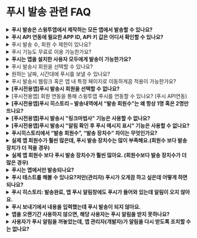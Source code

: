 # 푸시 발송 관련 FAQ

<details>

<summary><strong>푸시 발송은 스윙투앱에서 제작하는 모든 앱에서 발송할 수 있나요?</strong></summary>

﻿스윙투앱 프로토타입 중 "웹뷰 전용"으로 제작한 웹뷰앱은 푸시 기능 이용이 불가하구요.

웹뷰앱 외 모든 앱 - 일반 프로토타입 앱, 푸시전용앱은 푸시 발이 가능합니다.

</details>

<details>

<summary><strong>푸시 API 연동에 필요한 APP ID, API 키 값은 어디서 확인할 수 있나요?</strong></summary>

[앱운영-서비스관리-앱 운영관리-앱 고급관리 - API KEY관리](https://www.swing2app.co.kr/view/app\_advanced\_management\_by\_api\_key) 에서 확인 가능합니다.

APP ID, API 키 확인이 가능합니다.

\[복사하기] 버튼을 선택해서 이용해주세요.

\*유료앱 사용자만 확인이 가능합니다. (이용권 구매 후 이용 가능)

만약 이용권 구매 전 무료앱에서 테스트로 진행하고 싶으실 경우, 고객센터로 따로 요청주세요.

테스트용 ID와 키를 발행하여 보내드립니다. (일주일간 이용 가능, 기기수 10대까지만 이용 가능)

</details>

<details>

<summary>푸시 발송 수, 회원 수 제한이 있나요?</summary>

푸시는 발송 횟수, 회원 수 제한 없이 모두 무제한으로 이용 가능합니다.

</details>

<details>

<summary>푸시 기능도 무료로 이용 가능한가요?</summary>

﻿네, 푸시 기능도 비용 없이 무료로 모두 이용 가능합니다.

무료버전앱에서도 발송이 가능하오니, 앱제작 하면서 푸시 기능을 이용해보시기 바랍니다.

</details>

<details>

<summary><strong>푸시는 앱을 설치한 사용자 모두에게 발송이 가능한가요?</strong></summary>

네 푸시는 앱을 설치한 사용자에게 모두 발송됩니다.

일반 프로토타입으로 제작한 앱에서는 – 회원가입을 하지 않은 손님 등급에게도 앱이 설치만 되어 있다면 모두 발송됩니다.

푸시앱은 전체발송만 가능하기 때문에 전체 앱 설치한 사용자에게 모두 발송됩니다.

</details>

<details>

<summary>푸시 발송시 회원을 선택할 수 있나요?</summary>

﻿일반 프로토타입 앱은 회원을 선택하여 발송할 수 있습니다.

원하는 사용자, 그룹을 선택하여 푸시를 보낼 수 있습니다.

단, 푸시 전용앱은 회원 선택이 불가하며, 전체 회원 발송만 가능합니다.

</details>

<details>

<summary>원하는 날짜, 시간대에 푸시를 보낼 수 있나요?</summary>

﻿네 가능합니다.

푸시 예약설정으로 이용가능하구요.

발송 날짜, 발송 요일, 발송 시간, 반복주기 등을 설정할 수 있습니다.

</details>

<details>

<summary>푸시 발송시 웹링크 혹은 앱 내 특정 페이지로 이동하게끔 적용이 가능한가요?</summary>

﻿네 가능합니다.

푸시 보내기 메뉴에서 \[링크 마법사] 버튼을 선택하여 어떤 페이지 혹은 메뉴로 이동할지 선택할 수 있습니다.

\*푸시전용앱은 링크 마법사 사용이 불가합니다.

해당 앱은 링크 등록란에 웹링크 주소(URL)을 직접 입력하여 적용할 수 있습니다.

﻿

</details>

<details>

<summary><strong>[푸시전용앱]푸시 발송시 회원을 선택할 수 없나요?</strong></summary>

푸시앱에서 푸시 발송 시 회원을 선택할 수 없고 전체발송만 가능합니다.

푸시전용앱은 웹사이트(홈페이지)링크를 그대로 앱에 적용해서 만든앱이기 때문에 앱에서 가입하는 회원이 없어요.​

따라서 앱에서는 회원을 인식할 수 없기 때문에 회원을 선택할 수 없고, 전체발송만 가능합니다.

그리고 모두 ‘손님’으로 표시됩니다.

</details>

<details>

<summary>[푸시전용앱] 회원 연동을 통해 스윙투앱 푸시를 연동할 수 있나요? (푸시 API연동)</summary>

﻿네 가능합니다.

유료앱 이용자에 한해 제공이 가능하며, 요청주시면 푸시 API 연동 가이드를 보내드립니다.

직접 셋팅하여 이용하실 수 있구요. 회원 연동이 되면 앱운영-회원조회에서 가입된 회원이 연동됩니다.

또한 푸시 발송도 원하는 회원만 선택하여 발송할 수 있습니다.

직접 셋팅이 불가하면 저희쪽으로 작업 대행 요청 주셔도 됩니다. 작업 대행시 개발비가 발생됩니다.

해당 기능이 필요하실 경우 메일로 문의주세요. 안내 도와드리겠습니다.

\*메일주소:help@swing2app.co.kr

\*무료앱에는 제공이 불가하며, 유료앱 이용자분들에게만 제공됩니다.

﻿

</details>

<details>

<summary><strong>[푸시전용앱]푸시 히스토리 – 발송내역에서 “발송 회원수”는 왜 항상 1명 혹은 2명만 뜨나요?</strong></summary>

푸시전용앱은 웹사이트(홈페이지)링크를 그대로 앱에 적용해서 만든앱이기 때문에 앱에서 가입하는 회원이 없어요.​

따라서 앱에서는 회원을 인식할 수 없기 때문에 회원조회에서도 손님만 확인되며, 앱 회원수 자체가 없습니다.

푸시 발송 내역 역시 인식되는 회원수 자체가 없기 때문에 발송 회원수가  1명으로 자동 셋팅됩니다.&#x20;

2명으로 보이는 경우, 테스트 기기 등록을 하셨을 경우 추가되어 2명으로 보여지게 됩니다.

따라서 푸시앱 이용자분들은 발송 회원수가 의미가 없습니다.&#x20;

</details>

<details>

<summary><strong>[푸시전용앱]푸시 발송시 "링크마법사" 기능은 사용할 수 없나요?</strong></summary>

네 푸시앱은 웹사이트로 구성된 앱이며, 앱에 연동되는 메뉴가 없기 때문에 링크마법사는 이용할 수 없구요.

\[링크등록] 입력란에 웹링크주소 (URL)만 넣어서 발송이 가능합니다.

해당 기능은 일반 프로토타입으로 제작된 앱에서만 이용 가능합니다.&#x20;

</details>

<details>

<summary><strong>[푸시전용앱]푸시 발송시 "알림 확인 후 푸시 메시지 표시" 기능은 사용할 수 없나요?</strong></summary>

해당 기능 역시 일반 프로토타입으로 제작된 앱에서만 이용이 가능하구요.

푸시전용앱으로 제작된 앱에서는 이용이 불가합니다.

</details>

<details>

<summary><strong>푸시히스토리에서 “발송 회원수”,  “발송 장치수” 차이는 무엇인가요?</strong></summary>

\-발송 회원수 : 푸시가 발송된 회원수 **\*회원가입을 한 회원수이며 손님은 집계되지 않습니다.**

\*푸시앱은 회원이 없으므로 집계가 되지 않습니다 1 혹은 2로 기재됨

\-발송 장치수:  핸드폰 기기로 실제 발송된 수 **\*푸시가 실제 몇명의 이용자에게 발송되었는지를 확인할 수 있습니다.**

따라서 발송 장치수로 실제 푸시가 몇명에게 발송되었는지 확인할 수 있어요.

</details>

<details>

<summary><strong>실제 앱 회원수가 훨씬 많은데, 푸시 발송 장치수는 많이 부족해요.(회원수 보다 발송 장치가 더 적을 경우)</strong></summary>

이 경우는 앱 사용자들이 **푸시 알림을 받지 않도록 설정했기 때문이에요.**

푸시 알림을 받지 않도록 설정할 경우에는 실제로 핸드폰으로 발송된 푸시가 회원수 보다 더 적게 집계가 되요.

앱을 설치했지만, **푸시 알림을 off**로 꺼놓은 경우 실제로 발송된 집계수는 적을 수 밖에 없습니다.

그리고 앱을 삭제한 경우도 있을 수 있고, 앱을 오랜 시간 사용하지 않아 푸시가 발송되지 않는 경우도 있습니다.&#x20;

</details>

<details>

<summary><strong>실제 앱 회원수 보다 푸시 발송 장치수가 훨씬 많아요. (회원수보다 발송 장치수가 더 많은 경우)</strong></summary>

이 경우는 앱에 가입한 회원보다 **회원가입을 하지 않은 손님이 더 많기 때문이에요.**

즉, 스윙투앱에서는 회원가입을 하지 않은 손님은 회원수로 집계가 되지 않고, 손님은 무조건 1명으로 통합 집계가 되요.

실제 앱을 이용하는 사람이 1,000명 / 회원가입한 사람은 500명이라면 501명로 발송 회원수가 집계가 되는 것이죠. (손님은 무조건 회원수 1로 집계)

따라서 회원수보다 핸드폰으로 발송된 푸시가 더 많은 경우 회원가입된 사용자보다 앱을 이용하는 손님이 더 많아서 그렇구요.

**특히, 푸시버전으로 앱을 제작한 분들은 발송회원수는 1명 혹은 2명으로 표시가 되구요.**

**발송장치수는 실제 핸드폰에 발송된 푸시집계로 확인할 수 있습니다.**

</details>

<details>

<summary><strong>푸시는 앱에서만 발송되나요?</strong></summary>

네, 푸시는 핸드폰에 앱이 설치되어야 발송이 됩니다. \*가상머신, 앱 미리보기 상태에서는 발송 되지 않습니다.

따라서 만든 앱을 핸드폰에 설치하거나 다운 받은 뒤, 푸시 발송을 진행해주시구요.

앱은 종료한 상태에서 푸시를 보내주세요.  (안드로이드폰에서 확인 가능, 아이폰은 앱스토어에 출시한 경우만 확인 가능)

</details>

<details>

<summary><strong>푸시 테스트를 해볼 수 있나요?저만(관리자) 푸시가 오게끔 하고 싶은데 어떻게 하면 되나요?</strong></summary>

**1.일반 프로토타입 앱  푸시 테스트 방법**

앱에서 회원가입을 먼저 해주세요.

가입한 회원의 등급은 관리자로 변경하셔도 되고, 변경하지 않아도 됩니다. (푸시 발송시에는 관계없음)

푸시발송하기 – 기본설정에서 수신대상자를 선택해주세요.&#x20;

테스트하고자 하는 아이디를 선택해서 추가하면 선택된 특정 회원에게만 푸시를 발송할 수 있습니다.&#x20;

이 기능을 조금 더 업그레이드 하여 나중에는 특정 그룹을 선택하여 푸시를 보낼 수도 있습니다.

&#x20;

**2.푸시전용앱 푸시 테스트 방법**

푸시전용앱은 테스트 기기 등록 관리에서 테스트 발송이 가능합니다.&#x20;

아래 매뉴얼을 참고해주세요.&#x20;

[푸시 장치 관리 – 테스트 푸시 발송 확인하기](https://documentation.swing2app.co.kr/webapp/manual/pushtest)



</details>

<details>

<summary><strong>푸시 히스토리: 발송완료, 앱 푸시 알림창에도 푸시가 들어와 있는데 알림이 오지 않아요.</strong></summary>

푸시는 앱이 종료된 상태에서 보내셔야 알림으로 확인이 가능하구요.

만약 앱이 실행된 상태에서 푸시를 보내면 팝업창 형태로 표시가 됩니다.

그리고 핸드폰에 실제 앱이 설치 되었는지도 확인해주세요. (미리보기, 가상머신X)

따라서 **정상적인 루트로 푸시 알림을 받고기 위해서는 앱을 종료한 상태에서 보내주시기 바랍니다.**

</details>

<details>

<summary><strong>푸시 보내기에서 내용을 입력했는데 푸시 발송이 되지 않아요.</strong></summary>

제목 및 메시지란에 이모티콘을 사용하지 않았는지 확인해주세요.

핸드폰에서 사용하는 모바일 이모티콘을 넣을 경우 메시지 인식이 되지 않으며 푸시 발송이 되지 않아요.

pc에서 사용되는 기호(특수문자)만 입력이 가능합니다.  따라서 이모티콘 사용에 주의해주세요.

</details>

<details>

<summary><strong>앱을 오랜기간 사용하지 않으면, 해당 사용자는 푸시 알림을 받지 못하나요?</strong></summary>

네 오랜 시간 앱을 사용하지 않으면, 앱 활성화 상태가→ 미활성화 상태로 변경되어 푸시 알림이 발송되지 않을 수 있습니다.

기준 시간은 플랫폼, 기기마다 앱 미사용 기준일은 다 다릅니다.

최소 7일 이상 사용하지 않을 경우부터 \~ 한달까지 기간은 다 다양하구요.

앱을 다시 실행만 하면 이후 푸시 알림은 정상적으로 발송됩니다.

</details>

<details>

<summary><strong>사용자가 푸시 알림을 꺼놓았는데, 앱 관리자(개발자)가  알림을 다시 받도록 조치할 수는 없나요?</strong></summary>

네 해당 부분은 개발자가 강제할 수 있는 부분이 아닙니다.

기능 여부를 사용할지 미사용할지는 어디까지나 앱 이용자의 선택이기 때문에 무조건 사용하도록 개발자가 강제할 수는 없습니다.

</details>
